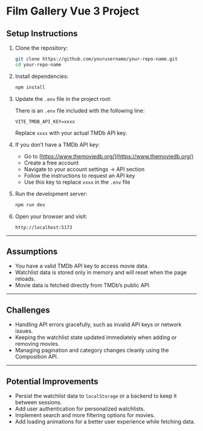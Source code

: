 # Film Gallery Vue 3 Project

## Setup Instructions

1. Clone the repository:

   ```bash
   git clone https://github.com/yourusername/your-repo-name.git
   cd your-repo-name
   ```

2. Install dependencies:

   ```bash
   npm install
   ```

3. Update the `.env` file in the project root:

   There is an `.env` file included with the following line:

   ```
   VITE_TMDB_API_KEY=xxxx
   ```

   Replace `xxxx` with your actual TMDb API key.

4. If you don’t have a TMDb API key:

   * Go to [https://www.themoviedb.org/](https://www.themoviedb.org/)
   * Create a free account
   * Navigate to your account settings → API section
   * Follow the instructions to request an API key
   * Use this key to replace `xxxx` in the `.env` file

5. Run the development server:

   ```bash
   npm run dev
   ```

6. Open your browser and visit:

   ```
   http://localhost:5173
   ```

---

## Assumptions

* You have a valid TMDb API key to access movie data.
* Watchlist data is stored only in memory and will reset when the page reloads.
* Movie data is fetched directly from TMDb’s public API.

---

## Challenges

* Handling API errors gracefully, such as invalid API keys or network issues.
* Keeping the watchlist state updated immediately when adding or removing movies.
* Managing pagination and category changes cleanly using the Composition API.

---

## Potential Improvements

* Persist the watchlist data to `localStorage` or a backend to keep it between sessions.
* Add user authentication for personalized watchlists.
* Implement search and more filtering options for movies.
* Add loading animations for a better user experience while fetching data.
